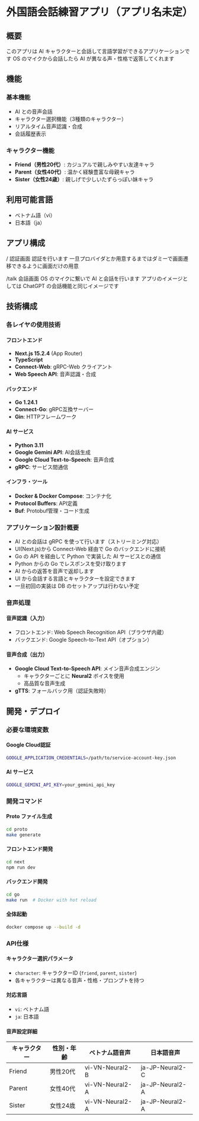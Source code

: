 # 外国語会話練習アプリ（アプリ名未定）

## 概要

このアプリは AI キャラクターと会話して言語学習ができるアプリケーションです
OS のマイクから会話したら AI が異なる声・性格で返答してくれます

## 機能

### 基本機能
- AI との音声会話
- キャラクター選択機能（3種類のキャラクター）
- リアルタイム音声認識・合成
- 会話履歴表示

### キャラクター機能
- **Friend（男性20代）**: カジュアルで親しみやすい友達キャラ
- **Parent（女性40代）**: 温かく経験豊富な母親キャラ  
- **Sister（女性24歳）**: 親しげで少しいたずらっぽい妹キャラ

## 利用可能言語

- ベトナム語（vi）
- 日本語（ja）

## アプリ構成

/
認証画面
認証を行います
一旦プロバイダとか用意するまではダミーで画面遷移できるように画面だけの用意

/talk
会話画面
OS のマイクに繋いで AI と会話を行います
アプリのイメージとしては ChatGPT の会話機能と同じイメージです

## 技術構成

### 各レイヤの使用技術

#### フロントエンド
- **Next.js 15.2.4** (App Router)
- **TypeScript**
- **Connect-Web**: gRPC-Web クライアント
- **Web Speech API**: 音声認識・合成

#### バックエンド
- **Go 1.24.1**
- **Connect-Go**: gRPC互換サーバー
- **Gin**: HTTPフレームワーク

#### AI サービス
- **Python 3.11**
- **Google Gemini API**: AI会話生成
- **Google Cloud Text-to-Speech**: 音声合成
- **gRPC**: サービス間通信

#### インフラ・ツール
- **Docker & Docker Compose**: コンテナ化
- **Protocol Buffers**: API定義
- **Buf**: Protobuf管理・コード生成

### アプリケーション設計概要

- AI との会話は gRPC を使って行います（ストリーミング対応）
- UI(Next.js)から Connect-Web 経由で Go のバックエンドに接続
- Go の API を経由して Python で実装した AI サービスとの通信
- Python からの Go でレスポンスを受け取ります
- AI からの返答を音声で返却します
- UI から会話する言語とキャラクターを設定できます
- 一旦初回の実装は DB のセットアップは行わない予定

### 音声処理

#### 音声認識（入力）
- フロントエンド: Web Speech Recognition API（ブラウザ内蔵）
- バックエンド: Google Speech-to-Text API（オプション）

#### 音声合成（出力）
- **Google Cloud Text-to-Speech API**: メイン音声合成エンジン
  - キャラクターごとに **Neural2** ボイスを使用
  - 高品質な音声生成
- **gTTS**: フォールバック用（認証失敗時）

## 開発・デプロイ

### 必要な環境変数

#### Google Cloud認証
```bash
GOOGLE_APPLICATION_CREDENTIALS=/path/to/service-account-key.json
```

#### AI サービス
```bash
GOOGLE_GEMINI_API_KEY=your_gemini_api_key
```

### 開発コマンド

#### Proto ファイル生成
```bash
cd proto
make generate
```

#### フロントエンド開発
```bash
cd next
npm run dev
```

#### バックエンド開発
```bash
cd go
make run  # Docker with hot reload
```

#### 全体起動
```bash
docker compose up --build -d
```

### API仕様

#### キャラクター選択パラメータ
- `character`: キャラクターID (`friend`, `parent`, `sister`)
- 各キャラクターは異なる音声・性格・プロンプトを持つ

#### 対応言語
- `vi`: ベトナム語
- `ja`: 日本語

#### 音声設定詳細
| キャラクター | 性別・年齢 | ベトナム語音声 | 日本語音声 |
|------------|-----------|---------------|-----------|
| Friend     | 男性20代   | vi-VN-Neural2-B | ja-JP-Neural2-C |
| Parent     | 女性40代   | vi-VN-Neural2-A | ja-JP-Neural2-A |
| Sister     | 女性24歳   | vi-VN-Neural2-A | ja-JP-Neural2-A |
